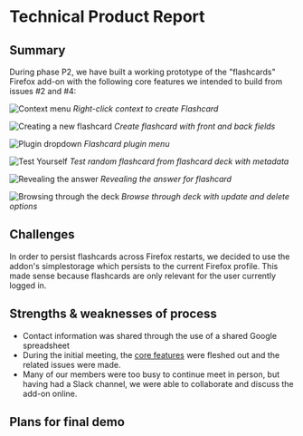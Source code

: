 # Technical Product Report

## Summary
During phase P2, we have built a working prototype of the "flashcards" Firefox add-on with the following core features we intended to build from issues #2 and #4:

![Context menu](right-click-context)
*Right-click context to create Flashcard*

![Creating a new flashcard](create-flashcard)
*Create flashcard with front and back fields*

![Plugin dropdown](flashcard-dropdown)
*Flashcard plugin menu*

![Test Yourself](test-yourself)
*Test random flashcard from flashcard deck with metadata*

![Revealing the answer](test-answer)
*Revealing the answer for flashcard*

![Browsing through the deck](flashcard-list)
*Browse through deck with update and delete options*

## Challenges
In order to persist flashcards across Firefox restarts, we decided to use the addon's simplestorage which persists to the current Firefox profile. This made sense because flashcards are only relevant for the user currently logged in.

## Strengths & weaknesses of process
- Contact information was shared through the use of a shared Google spreadsheet
- During the initial meeting, the [core features](https://github.com/csc302-2016-spring/group1/blob/master/flashcards.md) were fleshed out and the related issues were made.
- Many of our members were too busy to continue meet in person, but having had a Slack channel, we were able to collaborate and discuss the add-on online.

## Plans for final demo
